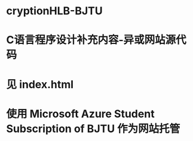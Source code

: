 # cryptionHLB-BJTU
# C语言程序设计补充内容-异或网站源代码
# 见 index.html
# 使用 Microsoft Azure Student Subscription of BJTU 作为网站托管
